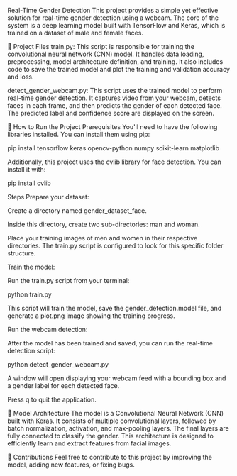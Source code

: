 Real-Time Gender Detection
This project provides a simple yet effective solution for real-time gender detection using a webcam. The core of the system is a deep learning model built with TensorFlow and Keras, which is trained on a dataset of male and female faces.

📁 Project Files
train.py: This script is responsible for training the convolutional neural network (CNN) model. It handles data loading, preprocessing, model architecture definition, and training. It also includes code to save the trained model and plot the training and validation accuracy and loss.

detect_gender_webcam.py: This script uses the trained model to perform real-time gender detection. It captures video from your webcam, detects faces in each frame, and then predicts the gender of each detected face. The predicted label and confidence score are displayed on the screen.

🚀 How to Run the Project
Prerequisites
You'll need to have the following libraries installed. You can install them using pip:

pip install tensorflow keras opencv-python numpy scikit-learn matplotlib

Additionally, this project uses the cvlib library for face detection. You can install it with:

pip install cvlib

Steps
Prepare your dataset:

Create a directory named gender_dataset_face.

Inside this directory, create two sub-directories: man and woman.

Place your training images of men and women in their respective directories. The train.py script is configured to look for this specific folder structure.

Train the model:

Run the train.py script from your terminal:

python train.py

This script will train the model, save the gender_detection.model file, and generate a plot.png image showing the training progress.

Run the webcam detection:

After the model has been trained and saved, you can run the real-time detection script:

python detect_gender_webcam.py

A window will open displaying your webcam feed with a bounding box and a gender label for each detected face.

Press q to quit the application.

🧠 Model Architecture
The model is a Convolutional Neural Network (CNN) built with Keras. It consists of multiple convolutional layers, followed by batch normalization, activation, and max-pooling layers. The final layers are fully connected to classify the gender. This architecture is designed to efficiently learn and extract features from facial images.

🤝 Contributions
Feel free to contribute to this project by improving the model, adding new features, or fixing bugs.
